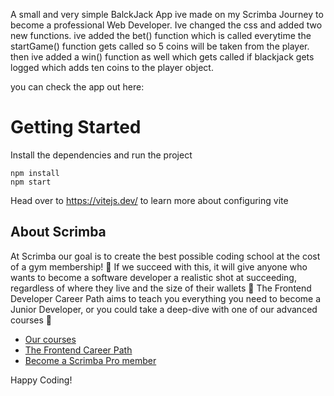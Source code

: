 A small and very simple BalckJack App ive made on my Scrimba Journey to become a professional Web Developer.
Ive changed the css and added two new functions.
ive added the bet() function which is called everytime the startGame() function gets called so 5 coins will be taken from the player.
then ive added a win() function as well which gets called if blackjack gets logged which adds ten coins to the player object.

you can check the app out here: 



# Getting Started
Install the dependencies and run the project
```
npm install
npm start
```

Head over to https://vitejs.dev/ to learn more about configuring vite
## About Scrimba

At Scrimba our goal is to create the best possible coding school at the cost of a gym membership! 💜
If we succeed with this, it will give anyone who wants to become a software developer a realistic shot at succeeding, regardless of where they live and the size of their wallets 🎉
The Frontend Developer Career Path aims to teach you everything you need to become a Junior Developer, or you could take a deep-dive with one of our advanced courses 🚀

- [Our courses](https://scrimba.com/allcourses)
- [The Frontend Career Path](https://scrimba.com/learn/frontend)
- [Become a Scrimba Pro member](https://scrimba.com/pricing)

Happy Coding!
